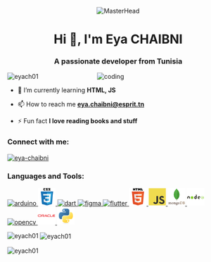 <p align="center"  width="900">
  <img src="https://64.media.tumblr.com/6b9d5fbcc7d6ebe2c3636ed25a550787/f02e19988b551a66-43/s540x810/39cc4bf0a8362783bac5b521db60402238529c64.gifv" alt="MasterHead">
</p>

<h1 align="center">Hi 👋, I'm Eya CHAIBNI</h1>
<h3 align="center">A passionate developer from Tunisia</h3>
<img align="right" alt="coding" width="300" src="https://miro.medium.com/v2/resize:fit:1400/1*VBmyrtjHs4ABFx0vGQq43A.gif"
<p align="left"> <img src="https://komarev.com/ghpvc/?username=eyach01&label=Profile%20views&color=0e75b6&style=flat" alt="eyach01" /> </p>

- 🌱 I’m currently learning **HTML, JS**

- 📫 How to reach me **eya.chaibni@esprit.tn**

- ⚡ Fun fact **I love reading books and stuff**

<h3 align="left">Connect with me:</h3>
<p align="left">
<a href="https://linkedin.com/in/eya-chaibni" target="blank"><img align="center" src="https://raw.githubusercontent.com/rahuldkjain/github-profile-readme-generator/master/src/images/icons/Social/linked-in-alt.svg" alt="eya-chaibni" height="30" width="40" /></a>
</p>

<h3 align="left">Languages and Tools:</h3>
<p align="left"> <a href="https://www.arduino.cc/" target="_blank" rel="noreferrer"> <img src="https://cdn.worldvectorlogo.com/logos/arduino-1.svg" alt="arduino" width="40" height="40"/> </a> <a href="https://www.w3schools.com/css/" target="_blank" rel="noreferrer"> <img src="https://raw.githubusercontent.com/devicons/devicon/master/icons/css3/css3-original-wordmark.svg" alt="css3" width="40" height="40"/> </a> <a href="https://dart.dev" target="_blank" rel="noreferrer"> <img src="https://www.vectorlogo.zone/logos/dartlang/dartlang-icon.svg" alt="dart" width="40" height="40"/> </a> <a href="https://www.figma.com/" target="_blank" rel="noreferrer"> <img src="https://www.vectorlogo.zone/logos/figma/figma-icon.svg" alt="figma" width="40" height="40"/> </a> <a href="https://flutter.dev" target="_blank" rel="noreferrer"> <img src="https://www.vectorlogo.zone/logos/flutterio/flutterio-icon.svg" alt="flutter" width="40" height="40"/> </a> <a href="https://www.w3.org/html/" target="_blank" rel="noreferrer"> <img src="https://raw.githubusercontent.com/devicons/devicon/master/icons/html5/html5-original-wordmark.svg" alt="html5" width="40" height="40"/> </a> <a href="https://developer.mozilla.org/en-US/docs/Web/JavaScript" target="_blank" rel="noreferrer"> <img src="https://raw.githubusercontent.com/devicons/devicon/master/icons/javascript/javascript-original.svg" alt="javascript" width="40" height="40"/> </a> <a href="https://www.mongodb.com/" target="_blank" rel="noreferrer"> <img src="https://raw.githubusercontent.com/devicons/devicon/master/icons/mongodb/mongodb-original-wordmark.svg" alt="mongodb" width="40" height="40"/> </a> <a href="https://nodejs.org" target="_blank" rel="noreferrer"> <img src="https://raw.githubusercontent.com/devicons/devicon/master/icons/nodejs/nodejs-original-wordmark.svg" alt="nodejs" width="40" height="40"/> </a> <a href="https://opencv.org/" target="_blank" rel="noreferrer"> <img src="https://www.vectorlogo.zone/logos/opencv/opencv-icon.svg" alt="opencv" width="40" height="40"/> </a> <a href="https://www.oracle.com/" target="_blank" rel="noreferrer"> <img src="https://raw.githubusercontent.com/devicons/devicon/master/icons/oracle/oracle-original.svg" alt="oracle" width="40" height="40"/> </a> <a href="https://www.python.org" target="_blank" rel="noreferrer"> <img src="https://raw.githubusercontent.com/devicons/devicon/master/icons/python/python-original.svg" alt="python" width="40" height="40"/> </a> </p>

<p><img align="left" src="https://github-readme-stats.vercel.app/api/top-langs?username=eyach01&show_icons=true&locale=en&layout=compact" alt="eyach01" /></p>

<p>&nbsp;<img align="center" src="https://github-readme-stats.vercel.app/api?username=eyach01&show_icons=true&locale=en" alt="eyach01" /></p>

<p><img align="center" src="https://github-readme-streak-stats.herokuapp.com/?user=eyach01&" alt="eyach01" /></p>
